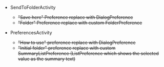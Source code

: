   * SendToFolderActivity
    * ~~"Save here" Preference replace with DialogPreference~~
    * ~~"Folder" Preference replace with custom FolderPreference~~

  * PreferencesActivity
    * ~~"How to use" preference replace with DialogPreference~~
    * ~~"Initial folder" preference replace with custom SummaryListPreference (ListPreference which shows the selected value as the summary text)~~